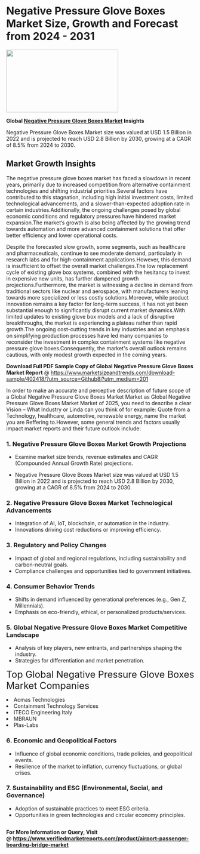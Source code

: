 <H1>Negative Pressure Glove Boxes Market Size, Growth and Forecast from 2024 - 2031</H1><img class="aligncenter size-medium wp-image-584254" src="https://thirdeyenews.in/wp-content/uploads/2024/09/Global-Market-Research-300x168.jpeg" alt="" width="300" height="168" /><p><strong>Global&nbsp;<a href="https://www.marketsizeandtrends.com/download-sample/402418/?utm_source=Github8j?utm_medium=201">Negative Pressure Glove Boxes Market</a> Insights</strong></p><p>Negative Pressure Glove Boxes Market size was valued at USD 1.5 Billion in 2022 and is projected to reach USD 2.8 Billion by 2030, growing at a CAGR of 8.5% from 2024 to 2030.</p><p><h2>Market Growth Insights</h2> <p>The negative pressure glove boxes market has faced a slowdown in recent years, primarily due to increased competition from alternative containment technologies and shifting industrial priorities.Several factors have contributed to this stagnation, including high initial investment costs, limited technological advancements, and a slower-than-expected adoption rate in certain industries.Additionally, the ongoing challenges posed by global economic conditions and regulatory pressures have hindered market expansion.The market’s growth is also being affected by the growing trend towards automation and more advanced containment solutions that offer better efficiency and lower operational costs.</p> <p>Despite the forecasted slow growth, some segments, such as healthcare and pharmaceuticals, continue to see moderate demand, particularly in research labs and for high-containment applications.However, this demand is insufficient to offset the overall market challenges.The low replacement cycle of existing glove box systems, combined with the hesitancy to invest in expensive new units, has further dampened growth projections.Furthermore, the market is witnessing a decline in demand from traditional sectors like nuclear and aerospace, with manufacturers leaning towards more specialized or less costly solutions.Moreover, while product innovation remains a key factor for long-term success, it has not yet been substantial enough to significantly disrupt current market dynamics.With limited updates to existing glove box models and a lack of disruptive breakthroughs, the market is experiencing a plateau rather than rapid growth.The ongoing cost-cutting trends in key industries and an emphasis on simplifying production processes have led many companies to reconsider the investment in complex containment systems like negative pressure glove boxes.Consequently, the market's overall outlook remains cautious, with only modest growth expected in the coming years.</p> <p><span class=""><strong>Download Full PDF Sample Copy of Global Negative Pressure Glove Boxes Market Report</strong> @ <a href="https://www.marketsizeandtrends.com/download-sample/402418/?utm_source=Github8j?utm_medium=201" target="_blank">https://www.marketsizeandtrends.com/download-sample/402418/?utm_source=Github8j?utm_medium=201</a></span></p><p>In order to make an accurate and perceptive description of future scope of a Global&nbsp;Negative Pressure Glove Boxes Market Market as Global&nbsp;Negative Pressure Glove Boxes Market Market of 2025, you need to describe a clear Vision &ndash; What Industry or Linda can you think of for example: Quote from a Technology, healthcare, automotive, renewable energy, name the market you are Reffering to.However, some general trends and factors usually impact market reports and their future outlook include:</p><h3>1.&nbsp;<strong>Negative Pressure Glove Boxes Market Growth Projections</strong></h3><ul><li>Examine market size trends, revenue estimates and CAGR (Compounded Annual Growth Rate) projections.</li><li><p>Negative Pressure Glove Boxes Market size was valued at USD 1.5 Billion in 2022 and is projected to reach USD 2.8 Billion by 2030, growing at a CAGR of 8.5% from 2024 to 2030.</p></li></ul><h3>2.&nbsp;<strong>Negative Pressure Glove Boxes Market Technological Advancements</strong></h3><ul><li>Integration of AI, IoT, blockchain, or automation in the industry.</li><li>Innovations driving cost reductions or improving efficiency.</li></ul><h3>3.&nbsp;<strong>Regulatory and Policy Changes</strong></h3><ul><li>Impact of global and regional regulations, including sustainability and carbon-neutral goals.</li><li>Compliance challenges and opportunities tied to government initiatives.</li></ul><h3>4.&nbsp;<strong>Consumer Behavior Trends</strong></h3><ul><li>Shifts in demand influenced by generational preferences (e.g., Gen Z, Millennials).</li><li>Emphasis on eco-friendly, ethical, or personalized products/services.</li></ul><h3>5.&nbsp;<strong>Global Negative Pressure Glove Boxes Market Competitive Landscape</strong></h3><ul><li>Analysis of key players, new entrants, and partnerships shaping the industry.</li><li>Strategies for differentiation and market penetration.</li></ul><p data-pm-slice="1 1 []"><span style="color: inherit; font-family: inherit; font-size: 25px;">Top Global Negative Pressure Glove Boxes Market Companies</span></p><div class="" data-test-id=""><p><li>Acmas Technologies</li><li> Containment Technology Services</li><li> ITECO Engineering Italy</li><li> MBRAUN</li><li> Plas-Labs</li></p></div><h3>6.&nbsp;<strong>Economic and Geopolitical Factors</strong></h3><ul><li>Influence of global economic conditions, trade policies, and geopolitical events.</li><li>Resilience of the market to inflation, currency fluctuations, or global crises.</li></ul><h3>7.&nbsp;<strong>Sustainability and ESG (Environmental, Social, and Governance)</strong></h3><ul><li>Adoption of sustainable practices to meet ESG criteria.</li><li>Opportunities in green technologies and circular economy principles.</li></ul><h2><strong style="font-size: 14px;">For More Information or Query, Visit @&nbsp;</strong><a style="background-color: #ffffff; font-size: 14px;" href="https://www.marketsizeandtrends.com/report/negative-pressure-glove-boxes-market/" target="_blank">https://www.verifiedmarketreports.com/product/airport-passenger-boarding-bridge-market</a></h2>